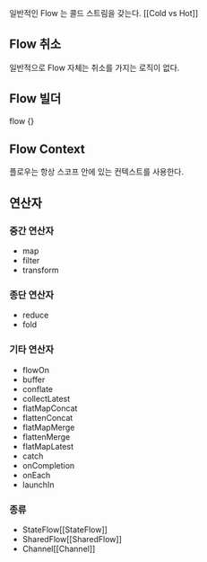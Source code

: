 일반적인 Flow 는 콜드 스트림을 갖는다. [[Cold vs Hot]]

## Flow 취소
일반적으로 Flow 자체는 취소를 가지는 로직이 없다. 

## Flow 빌더
flow {}

## Flow Context
플로우는 항상 스코프 안에 있는 컨텍스트를 사용한다. 
## 연산자
### 중간 연산자
- map
- filter
- transform
### 종단 연산자
- reduce
- fold

### 기타 연산자
- flowOn
- buffer
- conflate
- collectLatest
- flatMapConcat
- flattenConcat
- flatMapMerge
- flattenMerge
- flatMapLatest
- catch
- onCompletion
- onEach
- launchIn

### 종류
- StateFlow[[StateFlow]]
- SharedFlow[[SharedFlow]]
- Channel[[Channel]]
